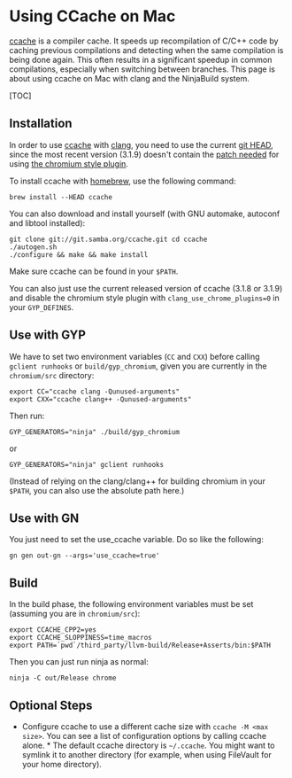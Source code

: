 # Using CCache on Mac

[ccache](http://ccache.samba.org/) is a compiler cache. It speeds up
recompilation of C/C++ code by caching previous compilations and detecting when
the same compilation is being done again. This often results in a significant
speedup in common compilations, especially when switching between branches. This
page is about using ccache on Mac with clang and the NinjaBuild system.

[TOC]

## Installation

In order to use [ccache](http://ccache.samba.org) with
[clang](clang.md), you need to use the
current [git HEAD](http://ccache.samba.org/repo.html), since the most recent
version (3.1.9) doesn't contain the
[patch needed](https://github.com/jrosdahl/ccache/pull/4) for using
[the chromium style plugin](clang.md#Using_plugins).

To install ccache with [homebrew](http://mxcl.github.com/homebrew/), use the
following command:

```shell
brew install --HEAD ccache
```

You can also download and install yourself (with GNU automake, autoconf and
libtool installed):

```shell
git clone git://git.samba.org/ccache.git cd ccache
./autogen.sh
./configure && make && make install
```

Make sure ccache can be found in your `$PATH`.

You can also just use the current released version of ccache (3.1.8 or 3.1.9)
and disable the chromium style plugin with `clang_use_chrome_plugins=0` in your
`GYP_DEFINES`.

## Use with GYP

We have to set two environment variables (`CC` and `CXX`) before calling
`gclient runhooks` or `build/gyp_chromium`, given you are currently in the
`chromium/src` directory:

```shell
export CC="ccache clang -Qunused-arguments"
export CXX="ccache clang++ -Qunused-arguments"
```

Then run:

```shell
GYP_GENERATORS="ninja" ./build/gyp_chromium
```

or

```shell
GYP_GENERATORS="ninja" gclient runhooks
```

(Instead of relying on the clang/clang++ for building chromium in your `$PATH`,
you can also use the absolute path here.)

## Use with GN

You just need to set the use\_ccache variable. Do so like the following:

```shell
gn gen out-gn --args='use_ccache=true'
```

## Build

In the build phase, the following environment variables must be set (assuming
you are in `chromium/src`):

```shell
export CCACHE_CPP2=yes
export CCACHE_SLOPPINESS=time_macros
export PATH=`pwd`/third_party/llvm-build/Release+Asserts/bin:$PATH
```

Then you can just run ninja as normal:

```shell
ninja -C out/Release chrome
```

## Optional Steps

*   Configure ccache to use a different cache size with `ccache -M <max size>`.
    You can see a list of configuration options by calling ccache alone.  * The
    default ccache directory is `~/.ccache`. You might want to symlink it to
    another directory (for example, when using FileVault for your home
    directory).
